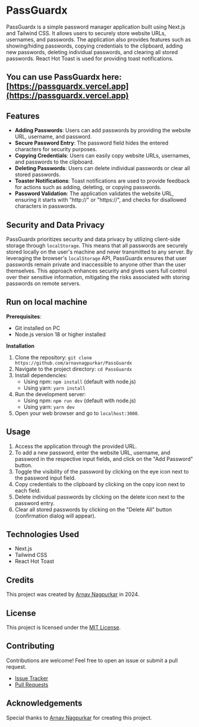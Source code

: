 # PassGuardx

PassGuardx is a simple password manager application built using Next.js and Tailwind CSS. It allows users to securely store website URLs, usernames, and passwords. The application also provides features such as showing/hiding passwords, copying credentials to the clipboard, adding new passwords, deleting individual passwords, and clearing all stored passwords. React Hot Toast is used for providing toast notifications.

## You can use PassGuardx here: [https://passguardx.vercel.app](https://passguardx.vercel.app)

## Features

- **Adding Passwords**: Users can add passwords by providing the website URL, username, and password.
- **Secure Password Entry**: The password field hides the entered characters for security purposes.
- **Copying Credentials**: Users can easily copy website URLs, usernames, and passwords to the clipboard.
- **Deleting Passwords**: Users can delete individual passwords or clear all stored passwords.
- **Toaster Notifications**: Toast notifications are used to provide feedback for actions such as adding, deleting, or copying passwords.
- **Password Validation**: The application validates the website URL, ensuring it starts with "http://" or "https://", and checks for disallowed characters in passwords.

## Security and Data Privacy

PassGuardx prioritizes security and data privacy by utilizing client-side storage through `localStorage`. This means that all passwords are securely stored locally on the user's machine and never transmitted to any server. By leveraging the browser's `localStorage` API, PassGuardx ensures that user passwords remain private and inaccessible to anyone other than the user themselves. This approach enhances security and gives users full control over their sensitive information, mitigating the risks associated with storing passwords on remote servers.

## Run on local machine

**Prerequisites**:
   - Git installed on PC
   - Node.js version 18 or higher installed

**Installation**

1. Clone the repository: `git clone https://github.com/arnavnagpurkar/PassGuardx`
2. Navigate to the project directory: `cd PassGuardx`
3. Install dependencies: 
   - Using npm: `npm install` (default with node.js)
   - Using yarn: `yarn install`
4. Run the development server: 
   - Using npm: `npm run dev` (default with node.js)
   - Using yarn: `yarn dev`
5. Open your web browser and go to `localhost:3000`.

## Usage

1. Access the application through the provided URL.
2. To add a new password, enter the website URL, username, and password in the respective input fields, and click on the "Add Password" button.
3. Toggle the visibility of the password by clicking on the eye icon next to the password input field.
4. Copy credentials to the clipboard by clicking on the copy icon next to each field.
5. Delete individual passwords by clicking on the delete icon next to the password entry.
6. Clear all stored passwords by clicking on the "Delete All" button (confirmation dialog will appear).

## Technologies Used

- Next.js
- Tailwind CSS
- React Hot Toast

## Credits

This project was created by [Arnav Nagpurkar](https://github.com/arnavnagpurkar) in 2024.

## License

This project is licensed under the [MIT License](LICENSE).

## Contributing

Contributions are welcome! Feel free to open an issue or submit a pull request.  

- [Issue Tracker](https://github.com/arnavnagpurkar/PassGuardx/issues)
- [Pull Requests](https://github.com/arnavnagpurkar/PassGuardx/pulls)

## Acknowledgements

Special thanks to [Arnav Nagpurkar](https://github.com/arnavnagpurkar) for creating this project.
